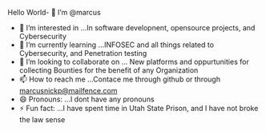 Hello World- 👋 I’m @marcus
- 👀 I’m interested in ...In software developnent, opensource projects, and Cybersecurity
- 🌱 I’m currently learning ...INFOSEC and all things related to Cybersecurity, and Penetration testing
- 💞️ I’m looking to collaborate on ... New platforms and oppurtunities for collecting Bounties for the benefit of any Organization
- 📫 How to reach me ...Contace me through github or through marcusnickp@mailfence.com
- 😄 Pronouns: ...I dont have any pronouns
- ⚡ Fun fact: ...I have spent time in Utah State Prison, and I have not broke the law sense

<!---
marcusnickp/marcusnickp is a ✨ special ✨ repository because its `README.md` (this file) appears on your GitHub profile.
You can click the Preview link to take a look at your changes.
--->
  <!---
 $ git clone https://github.com/MarcusP/hashcat.git
   cd hashcat
 
   git checkout -b feature/your-feature-licence

   git add .

   git commit -m "Add new feature": GPL
   
   
   
